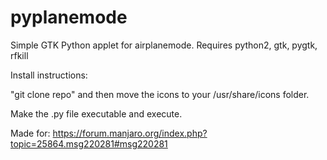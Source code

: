 # pyplanemode
Simple GTK Python applet for airplanemode.
Requires python2, gtk, pygtk, rfkill

Install instructions:

"git clone repo" and then move the icons to your /usr/share/icons folder.

Make the .py file executable and execute.



Made for: https://forum.manjaro.org/index.php?topic=25864.msg220281#msg220281
